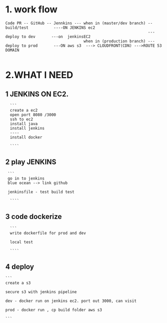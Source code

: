 # 1. work flow
  ```
  Code PR -- GitHub -- Jennkins --- when in (master/dev branch) --build/test           ----ON JENKINS ec2
                                                                ---deploy to dev       ---on  jenkinsEC2
                                    when in (production branch) ---deploy to prod       ---ON aws s3  ---> CLOUDFRONT(CDN) --->ROUTE 53 DOMAIN
  
  
  ```
# 2.WHAT I NEED
  ## 1 JENKINS ON EC2.
      ```
      create a ec2 
      open port 8080 /3000
      ssh to ec2
      install java
      install jenkins
      ----
      install docker
      
      ````
  ## 2 play JENKINS
     ```
     go in to jenkins
     blue ocean --> link github
     
     jenkinsfile - test build test
      
      ````

  ## 3 code dockerize
      ```
      write dockerfile for prod and dev
      
      local test
      
      ````
## 4 deploy
    ```
    create a s3 
    
    secure s3 with jenkins pipeline
    
    dev - docker run on jenkins ec2. port out 3000, can visit
    
    prod - docker run , cp build folder aws s3 
    
    ```

